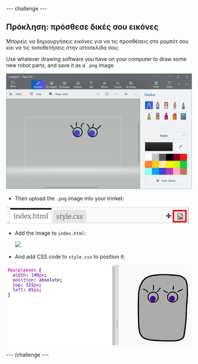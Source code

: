 \--- challenge \---

## Πρόκληση: πρόσθεσε δικές σου εικόνες

Μπορείς να δημιουργήσεις εικόνες για να τις προσθέσεις στο ρομπότ σου και να τις τοποθετήσεις στην ιστοσελίδα σου;

Use whatever drawing software you have on your computer to draw some new robot parts, and save it as a `.png` image.

![screenshot](images/robot-eyes-edit.png)

+ Then upload the `.png` image into your trinket:

![screenshot](images/robot-image-add.png)

+ Add the image to `index.html`: 

    <img id="purpleeyes" src="purpleeyes.png">
    

+ And add CSS code to `style.css` to position it:

![screenshot](images/robot-use-purple-eyes.png)

\--- /challenge \---